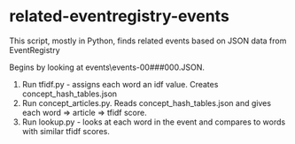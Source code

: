 # related-eventregistry-events
This script, mostly in Python, finds related events based on JSON data from EventRegistry

Begins by looking at events\events-00###000.JSON.

1. Run tfidf.py - assigns each word an idf value. Creates concept_hash_tables.json
2. Run concept_articles.py. Reads concept_hash_tables.json and gives each word => article => tfidf score.
3. Run lookup.py - looks at each word in the event and compares to words with similar tfidf scores.
